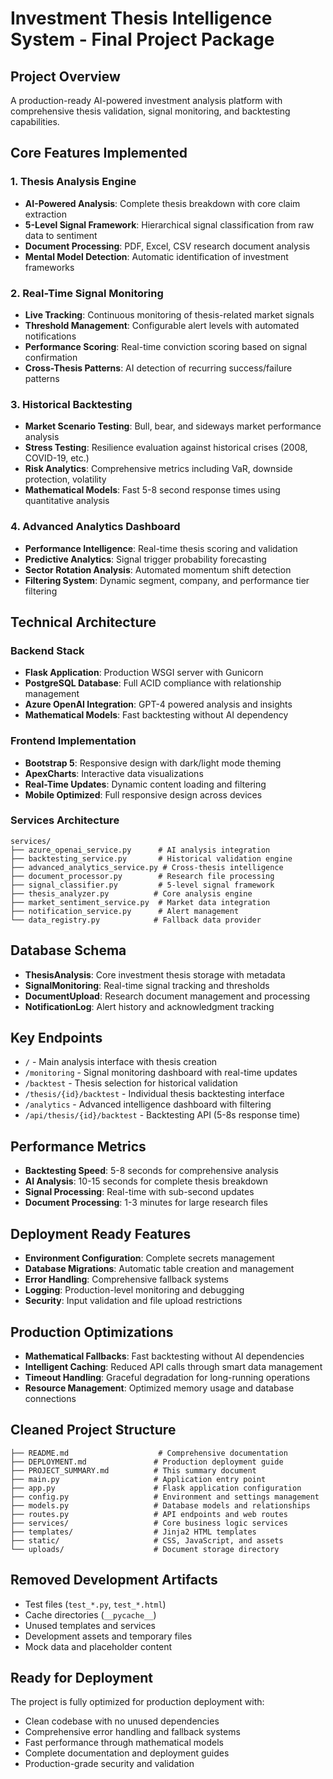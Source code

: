 # Investment Thesis Intelligence System - Final Project Package

## Project Overview
A production-ready AI-powered investment analysis platform with comprehensive thesis validation, signal monitoring, and backtesting capabilities.

## Core Features Implemented

### 1. Thesis Analysis Engine
- **AI-Powered Analysis**: Complete thesis breakdown with core claim extraction
- **5-Level Signal Framework**: Hierarchical signal classification from raw data to sentiment
- **Document Processing**: PDF, Excel, CSV research document analysis
- **Mental Model Detection**: Automatic identification of investment frameworks

### 2. Real-Time Signal Monitoring
- **Live Tracking**: Continuous monitoring of thesis-related market signals
- **Threshold Management**: Configurable alert levels with automated notifications
- **Performance Scoring**: Real-time conviction scoring based on signal confirmation
- **Cross-Thesis Patterns**: AI detection of recurring success/failure patterns

### 3. Historical Backtesting
- **Market Scenario Testing**: Bull, bear, and sideways market performance analysis
- **Stress Testing**: Resilience evaluation against historical crises (2008, COVID-19, etc.)
- **Risk Analytics**: Comprehensive metrics including VaR, downside protection, volatility
- **Mathematical Models**: Fast 5-8 second response times using quantitative analysis

### 4. Advanced Analytics Dashboard
- **Performance Intelligence**: Real-time thesis scoring and validation
- **Predictive Analytics**: Signal trigger probability forecasting
- **Sector Rotation Analysis**: Automated momentum shift detection
- **Filtering System**: Dynamic segment, company, and performance tier filtering

## Technical Architecture

### Backend Stack
- **Flask Application**: Production WSGI server with Gunicorn
- **PostgreSQL Database**: Full ACID compliance with relationship management
- **Azure OpenAI Integration**: GPT-4 powered analysis and insights
- **Mathematical Models**: Fast backtesting without AI dependency

### Frontend Implementation
- **Bootstrap 5**: Responsive design with dark/light mode theming
- **ApexCharts**: Interactive data visualizations
- **Real-Time Updates**: Dynamic content loading and filtering
- **Mobile Optimized**: Full responsive design across devices

### Services Architecture
```
services/
├── azure_openai_service.py      # AI analysis integration
├── backtesting_service.py       # Historical validation engine
├── advanced_analytics_service.py # Cross-thesis intelligence
├── document_processor.py        # Research file processing
├── signal_classifier.py         # 5-level signal framework
├── thesis_analyzer.py          # Core analysis engine
├── market_sentiment_service.py  # Market data integration
├── notification_service.py      # Alert management
└── data_registry.py            # Fallback data provider
```

## Database Schema
- **ThesisAnalysis**: Core investment thesis storage with metadata
- **SignalMonitoring**: Real-time signal tracking and thresholds
- **DocumentUpload**: Research document management and processing
- **NotificationLog**: Alert history and acknowledgment tracking

## Key Endpoints
- `/` - Main analysis interface with thesis creation
- `/monitoring` - Signal monitoring dashboard with real-time updates
- `/backtest` - Thesis selection for historical validation
- `/thesis/{id}/backtest` - Individual thesis backtesting interface
- `/analytics` - Advanced intelligence dashboard with filtering
- `/api/thesis/{id}/backtest` - Backtesting API (5-8s response time)

## Performance Metrics
- **Backtesting Speed**: 5-8 seconds for comprehensive analysis
- **AI Analysis**: 10-15 seconds for complete thesis breakdown
- **Signal Processing**: Real-time with sub-second updates
- **Document Processing**: 1-3 minutes for large research files

## Deployment Ready Features
- **Environment Configuration**: Complete secrets management
- **Database Migrations**: Automatic table creation and management
- **Error Handling**: Comprehensive fallback systems
- **Logging**: Production-level monitoring and debugging
- **Security**: Input validation and file upload restrictions

## Production Optimizations
- **Mathematical Fallbacks**: Fast backtesting without AI dependencies
- **Intelligent Caching**: Reduced API calls through smart data management
- **Timeout Handling**: Graceful degradation for long-running operations
- **Resource Management**: Optimized memory usage and database connections

## Cleaned Project Structure
```
├── README.md                    # Comprehensive documentation
├── DEPLOYMENT.md               # Production deployment guide
├── PROJECT_SUMMARY.md          # This summary document
├── main.py                     # Application entry point
├── app.py                      # Flask application configuration
├── config.py                   # Environment and settings management
├── models.py                   # Database models and relationships
├── routes.py                   # API endpoints and web routes
├── services/                   # Core business logic services
├── templates/                  # Jinja2 HTML templates
├── static/                     # CSS, JavaScript, and assets
└── uploads/                    # Document storage directory
```

## Removed Development Artifacts
- Test files (`test_*.py`, `test_*.html`)
- Cache directories (`__pycache__`)
- Unused templates and services
- Development assets and temporary files
- Mock data and placeholder content

## Ready for Deployment
The project is fully optimized for production deployment with:
- Clean codebase with no unused dependencies
- Comprehensive error handling and fallback systems
- Fast performance through mathematical models
- Complete documentation and deployment guides
- Production-grade security and validation
